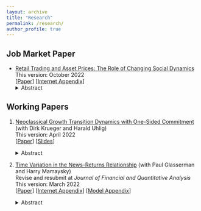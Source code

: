 ```yaml
---
layout: archive
title: "Research"
permalink: /research/
author_profile: true
---
```



## Job Market Paper
- [Retail Trading and Asset Prices: The Role of Changing Social Dynamics](../files/Li_paper_combined.pdf)    
   This version: October 2022       
   \[[Paper](../files/Li_paper.pdf)\] \[[Internet Appendix](../files/Li_internet_appendix.pdf)\]
   <details><summary>Abstract</summary>
   Social-media-fueled retail trading poses new risk to institutional investors. This paper examines the origin and pricing of this new risk. Using GameStop as a case study, I first establish that aggregate fluctuations in retail sentiment originated from a growing and concentrated social network. I then document that retail sentiment fluctuations induced changes in investor base composition. As sentiment increased throughout 2020 and 2021, retail investors built up long positions, while price-elastic long institutions started to exit the market since early 2020. Short interest stayed high in 2020, then dropped sharply following the price surge in January 2021, and remained low throughout 2021. I develop a model to show that retail sentiment shocks shift investor composition, which in turn determines the price of retail sentiment risk. In particular, following an increase in aggregate retail sentiment, price-elastic long institutions first hit their short-sale constraints. Then short institutions hit the margin constraints, leading to a short squeeze. As a consequence, the market for an individual stock becomes price-inelastic, and a moderate retail sentiment shock can have a large price impact. The model reconciles the price, quantity and retail sentiment dynamics of GameStop. Finally, I conduct counterfactuals, which show that social network dynamics shape the distribution of sentiment shocks, and have economically large impact on asset prices.
   </details>

## Working Papers
1. [Neoclassical Growth Transition Dynamics with One-Sided Commitment](../files/Krueger_Li_Uhlig_paper_20220401.pdf) (with Dirk Krueger and Harald Uhlig)  
   This version: April 2022  
   \[[Paper](../files/Krueger_Li_Uhlig_paper_20220401.pdf)\] \[[Slides](../files/Krueger_Li_Uhlig_slides_20220401.pdf)\]
   <details><summary>Abstract</summary>
   This paper characterizes the transition dynamics of a continuous-time neoclassical production economy with capital accumulation in which households face idiosyncratic income risk. Insurance companies operating in perfectly competitive markets offer long-term insurance contracts and can commit to future contractual obligations, whereas households cannot. Therefore the equilibrium features imperfect insurance and a non-degenerate cross-sectional consumption distribution. When household labor productivity takes two values, one of which is zero, and the utility function is logarithmic, we show that the transition dynamics induced by unexpected positive or negative technology shocks, including the evolution of the consumption distribution, can be calculated in closed form, as long as the initial deviation from the steady state is not too large. This is in contrast to both the standard representative agent neoclassical growth model as well as Bewley (1986) style models with uninsurable idiosyncratic income risk.  Thus the paper provides an analytically tractable alternative to the standard incomplete markets general equilibrium model developed in Aiyagari (1994) by retaining its physical structure, but substituting the assumed incomplete asset markets structure with one in which limits to consumption insurance emerge endogenously, as in the macroeconomic literature on limited commitment.
   </details>

2. [Time Variation in the News-Returns Relationship](https://papers.ssrn.com/sol3/papers.cfm?abstract_id=3420981) (with Paul Glasserman and Harry Mamaysky)  
   Revise and resubmit at *Journal of Financial and Quantitative Analysis*    
   This version: March 2022  
   \[[Paper](https://papers.ssrn.com/sol3/papers.cfm?abstract_id=3420981)\] \[[Internet Appendix](../files/Glasserman_Li_Mamaysky_internet_appendix_20220314.pdf)\] \[[Model Appendix](../files/Glasserman_Li_Mamaysky_model_20220314.pdf)\]   
   <details><summary>Abstract</summary>
   The well-documented underreaction of stock prices to news exhibits substantial time variation. Higher risk-bearing capacity of financial intermediaries, lower passive ownership of stocks, and more informative news increase price responses to contemporaneous news; surprisingly, they also increase price responses to lagged news (underreaction). Our findings are not driven by short-sale constraints, serial correlation in news flow, or improved information processing capacity. We discuss possible mechanisms based on investor behavior and strategic order-splitting by institutions. A simple model with limited attention and three investor types — institutional, non-institutional, passive — predicts the varying response to news we observe.
   </details>
